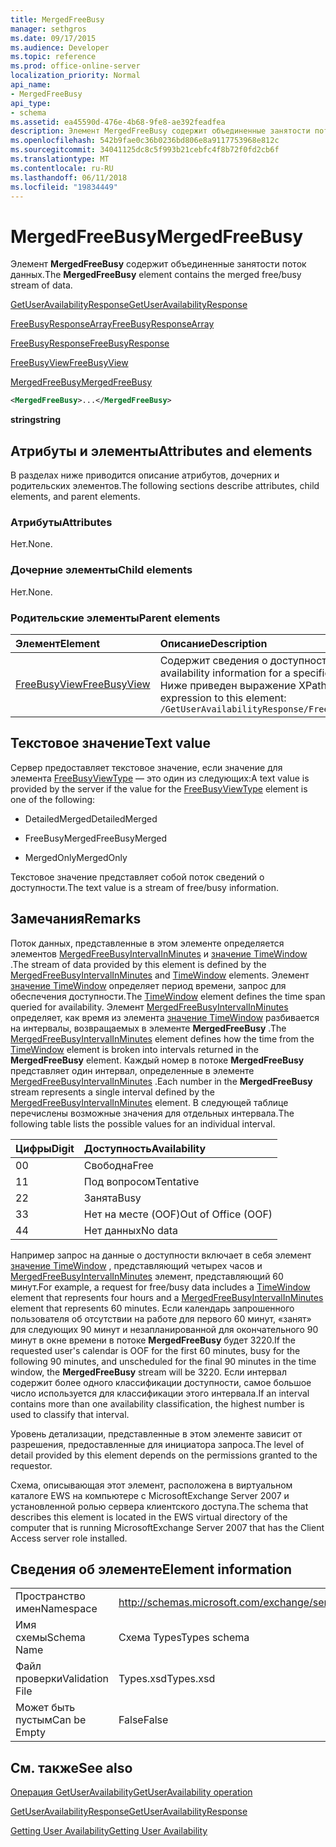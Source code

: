 ```yaml
---
title: MergedFreeBusy
manager: sethgros
ms.date: 09/17/2015
ms.audience: Developer
ms.topic: reference
ms.prod: office-online-server
localization_priority: Normal
api_name:
- MergedFreeBusy
api_type:
- schema
ms.assetid: ea45590d-476e-4b68-9fe8-ae392feadfea
description: Элемент MergedFreeBusy содержит объединенные занятости поток данных.
ms.openlocfilehash: 542b9fae0c36b0236bd806e8a9117753968e812c
ms.sourcegitcommit: 34041125dc8c5f993b21cebfc4f8b72f0fd2cb6f
ms.translationtype: MT
ms.contentlocale: ru-RU
ms.lasthandoff: 06/11/2018
ms.locfileid: "19834449"
---
```

# <a name="mergedfreebusy"></a><span data-ttu-id="f24b9-103">MergedFreeBusy</span><span class="sxs-lookup"><span data-stu-id="f24b9-103">MergedFreeBusy</span></span>

<span data-ttu-id="f24b9-104">Элемент **MergedFreeBusy** содержит объединенные занятости поток данных.</span><span class="sxs-lookup"><span data-stu-id="f24b9-104">The **MergedFreeBusy** element contains the merged free/busy stream of data.</span></span> 
  
[<span data-ttu-id="f24b9-105">GetUserAvailabilityResponse</span><span class="sxs-lookup"><span data-stu-id="f24b9-105">GetUserAvailabilityResponse</span></span>](getuseravailabilityresponse.md)
  
[<span data-ttu-id="f24b9-106">FreeBusyResponseArray</span><span class="sxs-lookup"><span data-stu-id="f24b9-106">FreeBusyResponseArray</span></span>](freebusyresponsearray.md)
  
[<span data-ttu-id="f24b9-107">FreeBusyResponse</span><span class="sxs-lookup"><span data-stu-id="f24b9-107">FreeBusyResponse</span></span>](freebusyresponse.md)
  
[<span data-ttu-id="f24b9-108">FreeBusyView</span><span class="sxs-lookup"><span data-stu-id="f24b9-108">FreeBusyView</span></span>](freebusyview.md)
  
[<span data-ttu-id="f24b9-109">MergedFreeBusy</span><span class="sxs-lookup"><span data-stu-id="f24b9-109">MergedFreeBusy</span></span>](mergedfreebusy.md)
  
```xml
<MergedFreeBusy>...</MergedFreeBusy>
```

 <span data-ttu-id="f24b9-110">**string**</span><span class="sxs-lookup"><span data-stu-id="f24b9-110">**string**</span></span>
## <a name="attributes-and-elements"></a><span data-ttu-id="f24b9-111">Атрибуты и элементы</span><span class="sxs-lookup"><span data-stu-id="f24b9-111">Attributes and elements</span></span>

<span data-ttu-id="f24b9-112">В разделах ниже приводится описание атрибутов, дочерних и родительских элементов.</span><span class="sxs-lookup"><span data-stu-id="f24b9-112">The following sections describe attributes, child elements, and parent elements.</span></span>
  
### <a name="attributes"></a><span data-ttu-id="f24b9-113">Атрибуты</span><span class="sxs-lookup"><span data-stu-id="f24b9-113">Attributes</span></span>

<span data-ttu-id="f24b9-114">Нет.</span><span class="sxs-lookup"><span data-stu-id="f24b9-114">None.</span></span>
  
### <a name="child-elements"></a><span data-ttu-id="f24b9-115">Дочерние элементы</span><span class="sxs-lookup"><span data-stu-id="f24b9-115">Child elements</span></span>

<span data-ttu-id="f24b9-116">Нет.</span><span class="sxs-lookup"><span data-stu-id="f24b9-116">None.</span></span>
  
### <a name="parent-elements"></a><span data-ttu-id="f24b9-117">Родительские элементы</span><span class="sxs-lookup"><span data-stu-id="f24b9-117">Parent elements</span></span>

|<span data-ttu-id="f24b9-118">**Элемент**</span><span class="sxs-lookup"><span data-stu-id="f24b9-118">**Element**</span></span>|<span data-ttu-id="f24b9-119">**Описание**</span><span class="sxs-lookup"><span data-stu-id="f24b9-119">**Description**</span></span>|
|:-----|:-----|
|[<span data-ttu-id="f24b9-120">FreeBusyView</span><span class="sxs-lookup"><span data-stu-id="f24b9-120">FreeBusyView</span></span>](freebusyview.md) <br/> |<span data-ttu-id="f24b9-121">Содержит сведения о доступности для конкретного пользователя.</span><span class="sxs-lookup"><span data-stu-id="f24b9-121">Contains availability information for a specific user.</span></span>  <br/> <span data-ttu-id="f24b9-122">Ниже приведен выражение XPath для этого элемента.</span><span class="sxs-lookup"><span data-stu-id="f24b9-122">The following is the XPath expression to this element:</span></span>  <br/>  `/GetUserAvailabilityResponse/FreeBusyResponseArray/FreeBusyResponse/FreeBusyView` <br/> |
   
## <a name="text-value"></a><span data-ttu-id="f24b9-123">Текстовое значение</span><span class="sxs-lookup"><span data-stu-id="f24b9-123">Text value</span></span>

<span data-ttu-id="f24b9-124">Сервер предоставляет текстовое значение, если значение для элемента [FreeBusyViewType](freebusyviewtype.md) — это один из следующих:</span><span class="sxs-lookup"><span data-stu-id="f24b9-124">A text value is provided by the server if the value for the [FreeBusyViewType](freebusyviewtype.md) element is one of the following:</span></span> 
  
- <span data-ttu-id="f24b9-125">DetailedMerged</span><span class="sxs-lookup"><span data-stu-id="f24b9-125">DetailedMerged</span></span>
    
- <span data-ttu-id="f24b9-126">FreeBusyMerged</span><span class="sxs-lookup"><span data-stu-id="f24b9-126">FreeBusyMerged</span></span>
    
- <span data-ttu-id="f24b9-127">MergedOnly</span><span class="sxs-lookup"><span data-stu-id="f24b9-127">MergedOnly</span></span>
    
<span data-ttu-id="f24b9-128">Текстовое значение представляет собой поток сведений о доступности.</span><span class="sxs-lookup"><span data-stu-id="f24b9-128">The text value is a stream of free/busy information.</span></span> 
  
## <a name="remarks"></a><span data-ttu-id="f24b9-129">Замечания</span><span class="sxs-lookup"><span data-stu-id="f24b9-129">Remarks</span></span>

<span data-ttu-id="f24b9-130">Поток данных, представленные в этом элементе определяется элементов [MergedFreeBusyIntervalInMinutes](mergedfreebusyintervalinminutes.md) и [значение TimeWindow](timewindow.md) .</span><span class="sxs-lookup"><span data-stu-id="f24b9-130">The stream of data provided by this element is defined by the [MergedFreeBusyIntervalInMinutes](mergedfreebusyintervalinminutes.md) and [TimeWindow](timewindow.md) elements.</span></span> <span data-ttu-id="f24b9-131">Элемент [значение TimeWindow](timewindow.md) определяет период времени, запрос для обеспечения доступности.</span><span class="sxs-lookup"><span data-stu-id="f24b9-131">The [TimeWindow](timewindow.md) element defines the time span queried for availability.</span></span> <span data-ttu-id="f24b9-132">Элемент [MergedFreeBusyIntervalInMinutes](mergedfreebusyintervalinminutes.md) определяет, как время из элемента [значение TimeWindow](timewindow.md) разбивается на интервалы, возвращаемых в элементе **MergedFreeBusy** .</span><span class="sxs-lookup"><span data-stu-id="f24b9-132">The [MergedFreeBusyIntervalInMinutes](mergedfreebusyintervalinminutes.md) element defines how the time from the [TimeWindow](timewindow.md) element is broken into intervals returned in the **MergedFreeBusy** element.</span></span> <span data-ttu-id="f24b9-133">Каждый номер в потоке **MergedFreeBusy** представляет один интервал, определенные в элементе [MergedFreeBusyIntervalInMinutes](mergedfreebusyintervalinminutes.md) .</span><span class="sxs-lookup"><span data-stu-id="f24b9-133">Each number in the **MergedFreeBusy** stream represents a single interval defined by the [MergedFreeBusyIntervalInMinutes](mergedfreebusyintervalinminutes.md) element.</span></span> <span data-ttu-id="f24b9-134">В следующей таблице перечислены возможные значения для отдельных интервала.</span><span class="sxs-lookup"><span data-stu-id="f24b9-134">The following table lists the possible values for an individual interval.</span></span> 
  
|<span data-ttu-id="f24b9-135">**Цифры**</span><span class="sxs-lookup"><span data-stu-id="f24b9-135">**Digit**</span></span>|<span data-ttu-id="f24b9-136">**Доступность**</span><span class="sxs-lookup"><span data-stu-id="f24b9-136">**Availability**</span></span>|
|:-----|:-----|
|<span data-ttu-id="f24b9-137">0</span><span class="sxs-lookup"><span data-stu-id="f24b9-137">0</span></span>  <br/> |<span data-ttu-id="f24b9-138">Свободна</span><span class="sxs-lookup"><span data-stu-id="f24b9-138">Free</span></span>  <br/> |
|<span data-ttu-id="f24b9-139">1</span><span class="sxs-lookup"><span data-stu-id="f24b9-139">1</span></span>  <br/> |<span data-ttu-id="f24b9-140">Под вопросом</span><span class="sxs-lookup"><span data-stu-id="f24b9-140">Tentative</span></span>  <br/> |
|<span data-ttu-id="f24b9-141">2</span><span class="sxs-lookup"><span data-stu-id="f24b9-141">2</span></span>  <br/> |<span data-ttu-id="f24b9-142">Занята</span><span class="sxs-lookup"><span data-stu-id="f24b9-142">Busy</span></span>  <br/> |
|<span data-ttu-id="f24b9-143">3</span><span class="sxs-lookup"><span data-stu-id="f24b9-143">3</span></span>  <br/> |<span data-ttu-id="f24b9-144">Нет на месте (OOF)</span><span class="sxs-lookup"><span data-stu-id="f24b9-144">Out of Office (OOF)</span></span>  <br/> |
|<span data-ttu-id="f24b9-145">4</span><span class="sxs-lookup"><span data-stu-id="f24b9-145">4</span></span>  <br/> |<span data-ttu-id="f24b9-146">Нет данных</span><span class="sxs-lookup"><span data-stu-id="f24b9-146">No data</span></span>  <br/> |
   
<span data-ttu-id="f24b9-147">Например запрос на данные о доступности включает в себя элемент [значение TimeWindow](timewindow.md) , представляющий четырех часов и [MergedFreeBusyIntervalInMinutes](mergedfreebusyintervalinminutes.md) элемент, представляющий 60 минут.</span><span class="sxs-lookup"><span data-stu-id="f24b9-147">For example, a request for free/busy data includes a [TimeWindow](timewindow.md) element that represents four hours and a [MergedFreeBusyIntervalInMinutes](mergedfreebusyintervalinminutes.md) element that represents 60 minutes.</span></span> <span data-ttu-id="f24b9-148">Если календарь запрошенного пользователя об отсутствии на работе для первого 60 минут, «занят» для следующих 90 минут и незапланированной для окончательного 90 минут в окне времени в потоке **MergedFreeBusy** будет 3220.</span><span class="sxs-lookup"><span data-stu-id="f24b9-148">If the requested user's calendar is OOF for the first 60 minutes, busy for the following 90 minutes, and unscheduled for the final 90 minutes in the time window, the **MergedFreeBusy** stream will be 3220.</span></span> <span data-ttu-id="f24b9-149">Если интервал содержит более одного классификации доступности, самое большое число используется для классификации этого интервала.</span><span class="sxs-lookup"><span data-stu-id="f24b9-149">If an interval contains more than one availability classification, the highest number is used to classify that interval.</span></span> 
  
<span data-ttu-id="f24b9-150">Уровень детализации, представленные в этом элементе зависит от разрешения, предоставленные для инициатора запроса.</span><span class="sxs-lookup"><span data-stu-id="f24b9-150">The level of detail provided by this element depends on the permissions granted to the requestor.</span></span>
  
<span data-ttu-id="f24b9-151">Схема, описывающая этот элемент, расположена в виртуальном каталоге EWS на компьютере с MicrosoftExchange Server 2007 и установленной ролью сервера клиентского доступа.</span><span class="sxs-lookup"><span data-stu-id="f24b9-151">The schema that describes this element is located in the EWS virtual directory of the computer that is running MicrosoftExchange Server 2007 that has the Client Access server role installed.</span></span>
  
## <a name="element-information"></a><span data-ttu-id="f24b9-152">Сведения об элементе</span><span class="sxs-lookup"><span data-stu-id="f24b9-152">Element information</span></span>

|||
|:-----|:-----|
|<span data-ttu-id="f24b9-153">Пространство имен</span><span class="sxs-lookup"><span data-stu-id="f24b9-153">Namespace</span></span>  <br/> |http://schemas.microsoft.com/exchange/services/2006/types  <br/> |
|<span data-ttu-id="f24b9-154">Имя схемы</span><span class="sxs-lookup"><span data-stu-id="f24b9-154">Schema Name</span></span>  <br/> |<span data-ttu-id="f24b9-155">Схема Types</span><span class="sxs-lookup"><span data-stu-id="f24b9-155">Types schema</span></span>  <br/> |
|<span data-ttu-id="f24b9-156">Файл проверки</span><span class="sxs-lookup"><span data-stu-id="f24b9-156">Validation File</span></span>  <br/> |<span data-ttu-id="f24b9-157">Types.xsd</span><span class="sxs-lookup"><span data-stu-id="f24b9-157">Types.xsd</span></span>  <br/> |
|<span data-ttu-id="f24b9-158">Может быть пустым</span><span class="sxs-lookup"><span data-stu-id="f24b9-158">Can be Empty</span></span>  <br/> |<span data-ttu-id="f24b9-159">False</span><span class="sxs-lookup"><span data-stu-id="f24b9-159">False</span></span>  <br/> |
   
## <a name="see-also"></a><span data-ttu-id="f24b9-160">См. также</span><span class="sxs-lookup"><span data-stu-id="f24b9-160">See also</span></span>



[<span data-ttu-id="f24b9-161">Операция GetUserAvailability</span><span class="sxs-lookup"><span data-stu-id="f24b9-161">GetUserAvailability operation</span></span>](getuseravailability-operation.md)
  
[<span data-ttu-id="f24b9-162">GetUserAvailabilityResponse</span><span class="sxs-lookup"><span data-stu-id="f24b9-162">GetUserAvailabilityResponse</span></span>](getuseravailabilityresponse.md)


[<span data-ttu-id="f24b9-163">Getting User Availability</span><span class="sxs-lookup"><span data-stu-id="f24b9-163">Getting User Availability</span></span>](http://msdn.microsoft.com/library/d4133fcb-9b0f-4e6b-aadf-a389da83516a%28Office.15%29.aspx)

